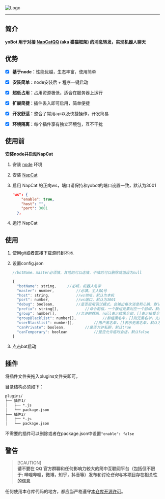   <img src="https://socialify.git.ci/yoyokity/yo-bot/image?description=1&font=Source%20Code%20Pro&name=1&pattern=Diagonal%20Stripes&theme=Light" alt="Logo" align="center"/>

------

## 简介

**yoBot 用于对接 [NapCatQQ](https://github.com/NapNeko/NapCatQQ) (aka 猫猫框架) 的消息转发，实现机器人聊天**



## 优势

- [x] **基于node**：性能优越，生态丰富，使用简单
- [x] **安装简单**：node安装后 + 程序一键启动
- [x] **超低占用**：占用资源极低，适合在服务器上运行
- [x] **扩展简捷**：插件丢入即可启用，简单便捷
- [x] **开发舒适**：整合了常用api以及快捷操作，开发简易
- [x] **环境隔离**：每个插件享有独立环境包，互不干扰



## 使用前

**安装node并启动NapCat**



1. 安装 [node](https://nodejs.org/zh-cn/download/package-manager) 环境

2. 安装 [NapCat](https://github.com/NapNeko/NapCatQQ/releases)

3. 启用 NapCat 的正向ws，端口请保持和yobot的端口设置一致，默认为3001

   ```json
   "ws": {
       "enable": true,
       "host": "",
       "port": 3001
     },
   ```

4. 运行 NapCat



## 使用

1. 使用git或者直接下载源码到本地

2. 设置config.json

   ```js
   //botName、master必须填，其他的可以选填，不填的可以删除或值设为null
   
   {
     "botName": string,		//必填，机器人名字
     "master": number,			//必填，主人QQ号
     "host": string,			//ws地址，默认为本机
     "port": number,			//ws端口，默认为3001
     "debug": boolean,			//是否启用调试模式，会输出每次消息和心跳，默认为false
     "prefix": string[],			//命令前缀，一个数组元素对应一个前缀，默认为['.']
     "group": number[],			//允许的群组，null表示拉黑全部，[]表示接受全部，默认为[]
     "groupBlacklist": number[],			//群组黑名单，[]则无黑名单，先判断group再判断黑名单，默认为[]
     "userBlacklist": number[],			//用户黑名单，[]表示无黑名单，默认为[]
     "canPrivate": boolean,			//是否允许私聊，默认true
     "canTemporary": boolean			//是否允许临时会话，默认false
   }
   ```

   

3. 点击bat启动



## 插件

将插件文件夹拖入plugins文件夹即可。

目录结构必须如下：

```tex
plugins/
├── 插件1/
│   ├── *.js
│   └── package.json
├── 插件2/
│   ├── *.js
│   └── package.json
```

不需要的插件可以删除或者在package.json中设置`"enable": false`



## 警告

> [!CAUTION]\
> **请不要在 QQ 官方群聊和任何影响力较大的简中互联网平台（包括但不限于: 哔哩哔哩，微博，知乎，抖音等）发布和讨论*任何*与本项目存在相关性的信息**

任何使用本仓库代码的地方，都应当严格遵守[本仓库开源许可](./LICENSE)。

